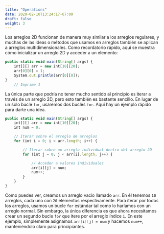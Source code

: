 ```yaml
---
title: "Operations"
date: 2020-02-10T13:24:17-07:00
draft: false
weight: 3
---
```


Los arreglos 2D funcionan de manera muy similar a los arreglos regulares, y muchas de las ideas o métodos que usamos en arreglos también se aplican a arreglos multidimensionales. Como recordatorio rápido, aquí se muestra cómo inicializar un arreglo 2D y acceder a un elemento:

```js javascript
public static void main(String[] args) { 
    int[][] arr = new int[10][20]; 
    arr[0][0] = 1; 
    System.out.println(arr[0][0]); 
} 
    // Imprime 1
```

La única parte que podría no tener mucho sentido al principio es iterar a través de un arreglo 2D, pero esto también es bastante sencillo. En lugar de un solo bucle `for`, usaremos dos bucles `for`. Aquí hay un ejemplo rápido para darte una idea.

```js javascript
public static void main(String[] args) { 
    int[][] arr = new int[10][20]; 
    int num = 0;

    // Iterar sobre el arreglo de arreglos
    for (int i = 0; i < arr.length; i++) {

        // Iterar sobre un arreglo individual dentro del arreglo 2D
        for (int j = 0; j < arr[i].length; j++) {

            // Acceder a valores individuales
            arr[i][j] = num;
            num++;
        }
    }
} 
```

Como puedes ver, creamos un arreglo vacío llamado `arr`. En él tenemos `10` arreglos, cada uno con `20` elementos respectivamente. Para iterar por todos los arreglos, usamos un bucle `for` estándar tal como lo haríamos con un arreglo normal. Sin embargo, la única diferencia es que ahora necesitamos crear un segundo bucle `for` que itere por el arreglo índice `i`. En este ejemplo, simplemente asignamos `arr[i][j] = num` y hacemos `num++`, manteniéndolo claro para principiantes.